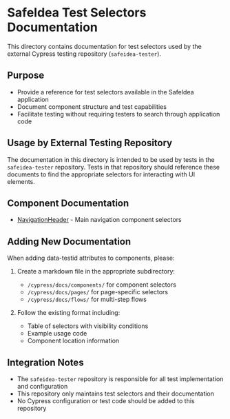# SafeIdea Test Selectors Documentation

This directory contains documentation for test selectors used by the external Cypress testing repository (`safeidea-tester`).

## Purpose

- Provide a reference for test selectors available in the SafeIdea application
- Document component structure and test capabilities
- Facilitate testing without requiring testers to search through application code

## Usage by External Testing Repository

The documentation in this directory is intended to be used by tests in the `safeidea-tester` repository. Tests in that repository should reference these documents to find the appropriate selectors for interacting with UI elements.

## Component Documentation

- [NavigationHeader](./components/NavigationHeader.md) - Main navigation component selectors

## Adding New Documentation

When adding data-testid attributes to components, please:

1. Create a markdown file in the appropriate subdirectory:
   - `/cypress/docs/components/` for component selectors
   - `/cypress/docs/pages/` for page-specific selectors
   - `/cypress/docs/flows/` for multi-step flows

2. Follow the existing format including:
   - Table of selectors with visibility conditions
   - Example usage code
   - Component location information
   
## Integration Notes

- The `safeidea-tester` repository is responsible for all test implementation and configuration
- This repository only maintains test selectors and their documentation
- No Cypress configuration or test code should be added to this repository
